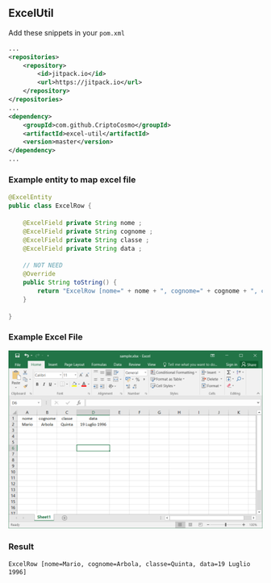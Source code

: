 ## ExcelUtil 

Add these snippets in your `pom.xml`

```xml
...
<repositories>
    <repository>
        <id>jitpack.io</id>
        <url>https://jitpack.io</url>
    </repository>
</repositories>
...
<dependency>
    <groupId>com.github.CriptoCosmo</groupId>
    <artifactId>excel-util</artifactId>
    <version>master</version>
</dependency>
...
```

### Example entity to map excel file

```java
@ExcelEntity
public class ExcelRow {

	@ExcelField private String nome ;
	@ExcelField private String cognome ;
	@ExcelField private String classe ;
	@ExcelField private String data ;
	
    // NOT NEED
	@Override
	public String toString() {
        return "ExcelRow [nome=" + nome + ", cognome=" + cognome + ", classe=" + classe + ", data=" + data + "]";
	}
	
}
```

### Example Excel File 

![Example Excel File](.//images//excel.png)

### Result 

```log
ExcelRow [nome=Mario, cognome=Arbola, classe=Quinta, data=19 Luglio 1996]
```

